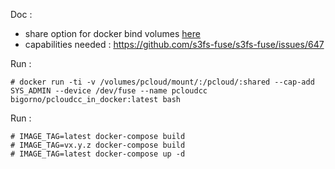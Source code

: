 Doc :  
- share option for docker bind volumes [here](https://stackoverflow.com/questions/48407184/gcsfuse-on-datalab-vm-machine-error-fusermount-fuse-device-not-found-try-mo)
- capabilities needed : https://github.com/s3fs-fuse/s3fs-fuse/issues/647

Run :  
```
# docker run -ti -v /volumes/pcloud/mount/:/pcloud/:shared --cap-add SYS_ADMIN --device /dev/fuse --name pcloudcc bigorno/pcloudcc_in_docker:latest bash
```
Run :  
```
# IMAGE_TAG=latest docker-compose build
# IMAGE_TAG=vx.y.z docker-compose build
# IMAGE_TAG=latest docker-compose up -d
``` 
